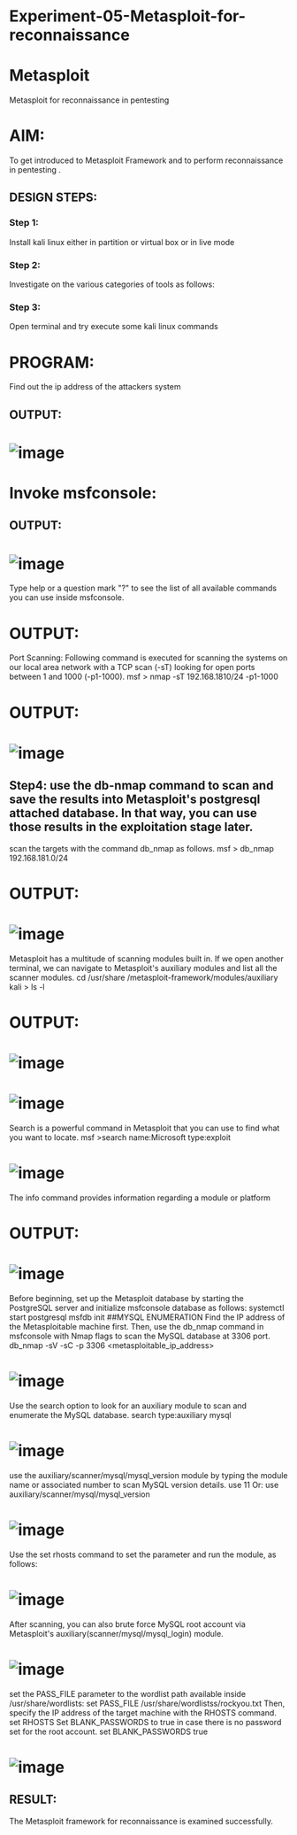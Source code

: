 # Experiment-05-Metasploit-for-reconnaissance
# Metasploit
Metasploit for reconnaissance in pentesting

# AIM:

To get introduced to Metasploit Framework and to  perform reconnaissance  in pentesting .

## DESIGN STEPS:

### Step 1:

Install kali linux either in partition or virtual box or in live mode

### Step 2:

Investigate on the various categories of tools as follows:

### Step 3:

Open terminal and try execute some kali linux commands

# PROGRAM:
Find out the ip address of the attackers system
## OUTPUT:
# ![image](https://github.com/Roselineb/Metasploit-for-reconnaissance/assets/128909895/596009e2-721a-464d-a5da-c2eddef9f229)

# Invoke msfconsole:
## OUTPUT:
# ![image](https://github.com/Roselineb/Metasploit-for-reconnaissance/assets/128909895/a921039a-ef67-48c4-a220-72f5d1988bf8)


Type help or a question mark "?" to see the list of all available commands you can use inside msfconsole.

# OUTPUT:


Port Scanning: Following command is executed for scanning the systems on our local area network with a TCP scan (-sT) looking for open ports between 1 and 1000 (-p1-1000). msf > nmap -sT 192.168.1810/24 -p1-1000

# OUTPUT:
# ![image](https://github.com/Roselineb/Metasploit-for-reconnaissance/assets/128909895/c828d30e-6b39-458a-b7c3-dc060d1d8f36)


## Step4: use the db-nmap command to scan and save the results into Metasploit's postgresql attached database. In that way, you can use those results in the exploitation stage later.
scan the targets with the command db_nmap as follows. msf > db_nmap 192.168.181.0/24

# OUTPUT:
# ![image](https://github.com/Roselineb/Metasploit-for-reconnaissance/assets/128909895/de019dde-b084-477a-b11b-1d57c68ccec9)


Metasploit has a multitude of scanning modules built in. If we open another terminal, we can navigate to Metasploit's auxiliary modules and list all the scanner modules. cd /usr/share /metasploit-framework/modules/auxiliary kali > ls -l

# OUTPUT:
# ![image](https://github.com/Roselineb/Metasploit-for-reconnaissance/assets/128909895/d4643fe7-93ed-4ba7-ba3f-3b201ccccb87)
# ![image](https://github.com/Roselineb/Metasploit-for-reconnaissance/assets/128909895/525099e5-b9e9-4eff-bde6-6f2ea65e3e1e)


Search is a powerful command in Metasploit that you can use to find what you want to locate. msf >search name:Microsoft type:exploit

# ![image](https://github.com/Roselineb/Metasploit-for-reconnaissance/assets/128909895/0304bbcf-92c9-4a7b-b0f5-22e0182fa47f)


The info command provides information regarding a module or platform

# OUTPUT:
# ![image](https://github.com/Roselineb/Metasploit-for-reconnaissance/assets/128909895/e7286010-d75a-4197-bc5a-6f3840863850)


Before beginning, set up the Metasploit database by starting the PostgreSQL server and initialize msfconsole database as follows: systemctl start postgresql msfdb init ##MYSQL ENUMERATION Find the IP address of the Metasploitable machine first. Then, use the db_nmap command in msfconsole with Nmap flags to scan the MySQL database at 3306 port. db_nmap -sV -sC -p 3306 <metasploitable_ip_address>
# ![image](https://github.com/Roselineb/Metasploit-for-reconnaissance/assets/128909895/060ca852-a89b-4a38-bcdc-55dadd9b8658)


Use the search option to look for an auxiliary module to scan and enumerate the MySQL database. search type:auxiliary mysql

# ![image](https://github.com/Roselineb/Metasploit-for-reconnaissance/assets/128909895/565df6c6-15d6-4837-ba9b-6cd729c028ed)


use the auxiliary/scanner/mysql/mysql_version module by typing the module name or associated number to scan MySQL version details. use 11 Or: use auxiliary/scanner/mysql/mysql_version

# ![image](https://github.com/Roselineb/Metasploit-for-reconnaissance/assets/128909895/cefefc7c-4546-4cfd-bde0-d025b387f58c)


Use the set rhosts command to set the parameter and run the module, as follows:

# ![image](https://github.com/Roselineb/Metasploit-for-reconnaissance/assets/128909895/3c2a2285-73ad-4998-88cf-15bc84189a20)


After scanning, you can also brute force MySQL root account via Metasploit's auxiliary(scanner/mysql/mysql_login) module.

# ![image](https://github.com/Roselineb/Metasploit-for-reconnaissance/assets/128909895/54a679b7-b2dd-4f26-bdd4-524056ad09f3)


set the PASS_FILE parameter to the wordlist path available inside /usr/share/wordlists: set PASS_FILE /usr/share/wordlistss/rockyou.txt Then, specify the IP address of the target machine with the RHOSTS command. set RHOSTS Set BLANK_PASSWORDS to true in case there is no password set for the root account. set BLANK_PASSWORDS true
# ![image](https://github.com/Roselineb/Metasploit-for-reconnaissance/assets/128909895/f358c88d-99ce-4560-bec1-44cc06350abc)





## RESULT:
The Metasploit framework for reconnaissance is  examined successfully.
